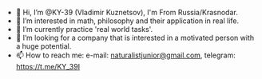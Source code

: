 - 👋 Hi, I’m @KY-39 (Vladimir Kuznetsov), I'm From Russia/Krasnodar.
- 👀 I’m interested in math, philosophy and their application in real life.
- 🌱 I’m currently practice 'real world tasks'.
- 💞️ I’m looking for a company that is interested in a motivated person with a huge potential.
- 📫 How to reach me: e-mail: naturalistjunior@gmail.com, telegram: https://t.me/KY_39I

<!---
KY-39/KY-39 is a ✨ special ✨ repository because its `README.md` (this file) appears on your GitHub profile.
You can click the Preview link to take a look at your changes.
--->
